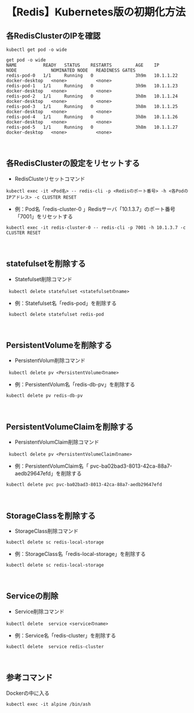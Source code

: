 # 【Redis】Kubernetes版の初期化方法


## 各RedisClusterのIPを確認

```Bash:command
kubectl get pod -o wide  
```

```Bash:command
get pod -o wide  
NAME          READY   STATUS    RESTARTS         AGE    IP           NODE             NOMINATED NODE   READINESS GATES
redis-pod-0   1/1     Running   0                3h9m   10.1.1.22    docker-desktop   <none>           <none>
redis-pod-1   1/1     Running   0                3h9m   10.1.1.23    docker-desktop   <none>           <none>
redis-pod-2   1/1     Running   0                3h8m   10.1.1.24    docker-desktop   <none>           <none>
redis-pod-3   1/1     Running   0                3h8m   10.1.1.25    docker-desktop   <none>           <none>
redis-pod-4   1/1     Running   0                3h8m   10.1.1.26    docker-desktop   <none>           <none>
redis-pod-5   1/1     Running   0                3h8m   10.1.1.27    docker-desktop   <none>           <none>
```

<br>

## 各RedisClusterの設定をリセットする

+ RedisClusteリセットコマンド

```Bash:command
kubectl exec -it <Pod名> -- redis-cli -p <Redisのポート番号> -h <各PodのIPアドレス> -c CLUSTER RESET
```

+ 例：Pod名「redis-cluster-0 」Redisサーバ「10.1.3.7」のポート番号「7001」をリセットする

```Bash:command
kubectl exec -it redis-cluster-0 -- redis-cli -p 7001 -h 10.1.3.7 -c CLUSTER RESET
```

<br>

## statefulsetを削除する

+ Statefulset削除コマンド

```Bash:command
 kubectl delete statefulset <statefulsetのname>
```

+ 例：Statefulset名「redis-pod」を削除する

```Bash:command
 kubectl delete statefulset redis-pod 
```

<br>

## PersistentVolumeを削除する

+ PersistentVolum削除コマンド

```Bash:command
 kubectl delete pv <PersistentVolumeのname>
```

+ 例：PersistentVolum名「redis-db-pv」を削除する

```Bash:command
kubectl delete pv redis-db-pv
```


<br>

## PersistentVolumeClaimを削除する

+ PersistentVolumClaim削除コマンド

```Bash:command
 kubectl delete pv <PersistentVolumeClaimのname>
```

+ 例：PersistentVolumClaim名「 pvc-ba02bad3-8013-42ca-88a7-aedb29647efd」を削除する

```Bash:command
kubectl delete pvc pvc-ba02bad3-8013-42ca-88a7-aedb29647efd 
```

<br>

## StorageClassを削除する

+ StorageClass削除コマンド

```Bash:command
kubectl delete sc redis-local-storage
```

+ 例：StorageClass名「redis-local-storage」を削除する

```Bash:command
kubectl delete sc redis-local-storage
```

<br>

## Serviceの削除

+ Service削除コマンド

```Bash:command
kubectl delete  service <serviceのname>
```

+ 例：Service名「redis-cluster」を削除する

```Bash:command
kubectl delete  service redis-cluster
```

<br>

## 参考コマンド


Dockerの中に入る
```
kubectl exec -it alpine /bin/ash
```

